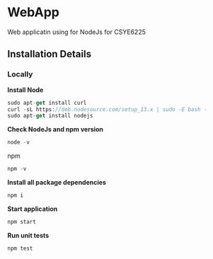 # WebApp
Web applicatin using for NodeJs for CSYE6225

## Installation Details
### Locally
**Install Node**
```javascript
sudo apt-get install curl 
curl -sL https://deb.nodesource.com/setup_13.x | sudo -E bash -
sudo apt-get install nodejs
```

**Check NodeJs and npm version**
```javascript
node -v
```

npm
```javascript
npm -v
```

**Install all package dependencies**
```javascript
npm i
```

**Start application**
```javascript
npm start
```

**Run unit tests**
```javascript
npm test
```

 